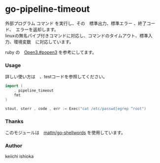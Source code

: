 # go-pipeline-timeout
外部プログラム コマンド を実行し、その　標準出力、標準エラー 、終了コード、　エラーを返却します。   
linuxの無名パイプ付きコマンドに対応し、コマンドのタイムアウト、標準入力、環境変数　に対応しています。   

ruby の　[Open3.#popen3](https://docs.ruby-lang.org/ja/latest/method/Open3/m/popen3.html) を参考にしてます。


### Usage
詳しい使い方は　、testコードを参照してください。

```go
import (
	. pipeline_timeout
	fmt
)

stout, sterr , code , err := Exec("cat /etc/passwd|egrep ^root")
```

### Thanks
このモジュールは　[mattn/go-shellwords](https://github.com/mattn/go-shellwords) を使用しています。   

### Author
keiichi ishioka
